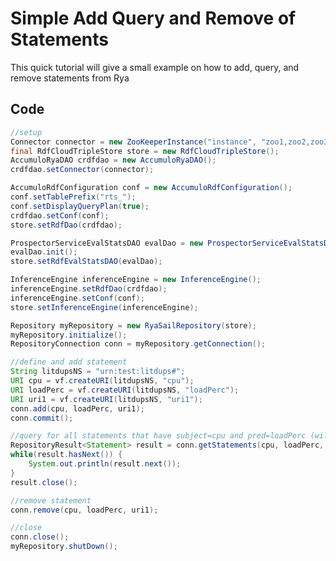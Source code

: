 
<!--

[comment]: # Licensed to the Apache Software Foundation (ASF) under one
[comment]: # or more contributor license agreements.  See the NOTICE file
[comment]: # distributed with this work for additional information
[comment]: # regarding copyright ownership.  The ASF licenses this file
[comment]: # to you under the Apache License, Version 2.0 (the
[comment]: # "License"); you may not use this file except in compliance
[comment]: # with the License.  You may obtain a copy of the License at
[comment]: # 
[comment]: #   http://www.apache.org/licenses/LICENSE-2.0
[comment]: # 
[comment]: # Unless required by applicable law or agreed to in writing,
[comment]: # software distributed under the License is distributed on an
[comment]: # "AS IS" BASIS, WITHOUT WARRANTIES OR CONDITIONS OF ANY
[comment]: # KIND, either express or implied.  See the License for the
[comment]: # specific language governing permissions and limitations
[comment]: # under the License.

-->
# Simple Add Query and Remove of Statements

This quick tutorial will give a small example on how to add, query, and remove statements from Rya

## Code

``` JAVA
//setup
Connector connector = new ZooKeeperInstance("instance", "zoo1,zoo2,zoo3").getConnector("user", "password");
final RdfCloudTripleStore store = new RdfCloudTripleStore();
AccumuloRyaDAO crdfdao = new AccumuloRyaDAO();
crdfdao.setConnector(connector);

AccumuloRdfConfiguration conf = new AccumuloRdfConfiguration();
conf.setTablePrefix("rts_");
conf.setDisplayQueryPlan(true);
crdfdao.setConf(conf);
store.setRdfDao(crdfdao);

ProspectorServiceEvalStatsDAO evalDao = new ProspectorServiceEvalStatsDAO(connector, conf);
evalDao.init();
store.setRdfEvalStatsDAO(evalDao);

InferenceEngine inferenceEngine = new InferenceEngine();
inferenceEngine.setRdfDao(crdfdao);
inferenceEngine.setConf(conf);
store.setInferenceEngine(inferenceEngine);

Repository myRepository = new RyaSailRepository(store);
myRepository.initialize();
RepositoryConnection conn = myRepository.getConnection();

//define and add statement
String litdupsNS = "urn:test:litdups#";
URI cpu = vf.createURI(litdupsNS, "cpu");
URI loadPerc = vf.createURI(litdupsNS, "loadPerc");
URI uri1 = vf.createURI(litdupsNS, "uri1");
conn.add(cpu, loadPerc, uri1);
conn.commit();

//query for all statements that have subject=cpu and pred=loadPerc (wildcard object)
RepositoryResult<Statement> result = conn.getStatements(cpu, loadPerc, null, true)
while(result.hasNext()) {
    System.out.println(result.next());
}
result.close();

//remove statement
conn.remove(cpu, loadPerc, uri1);

//close
conn.close();
myRepository.shutDown();
```